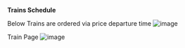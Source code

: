 **Trains Schedule**

Below Trains are ordered via price departure time
![image](https://github.com/naga175/Trains-Frontend/assets/72788377/ffdaec5a-26b4-4dab-8c27-adf2d4735a2c)

Train Page
![image](https://github.com/naga175/Trains-Frontend/assets/72788377/a1ebe6dd-8512-46a6-8664-bc125f3fb58c)

